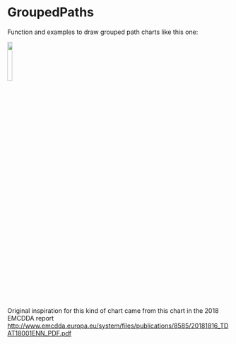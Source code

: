 # GroupedPaths
Function and examples to draw grouped path charts like this one:

<img src="https://user-images.githubusercontent.com/48697887/71674617-973bf780-2d73-11ea-8961-c0485047212f.png" width="15%"></img> 

Original inspiration for this kind of chart came from this chart in the 2018 EMCDDA report http://www.emcdda.europa.eu/system/files/publications/8585/20181816_TDAT18001ENN_PDF.pdf

